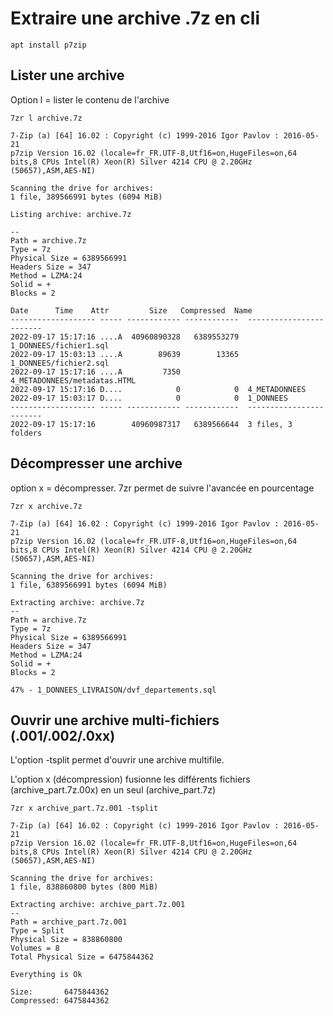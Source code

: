 # Extraire une archive .7z en cli

```apt install p7zip```

## Lister une archive
Option l = lister le contenu de l'archive

```7zr l archive.7z```

    7-Zip (a) [64] 16.02 : Copyright (c) 1999-2016 Igor Pavlov : 2016-05-21
    p7zip Version 16.02 (locale=fr_FR.UTF-8,Utf16=on,HugeFiles=on,64 bits,8 CPUs Intel(R) Xeon(R) Silver 4214 CPU @ 2.20GHz (50657),ASM,AES-NI)

    Scanning the drive for archives:
    1 file, 389566991 bytes (6094 MiB)

    Listing archive: archive.7z

    --
    Path = archive.7z
    Type = 7z
    Physical Size = 6389566991
    Headers Size = 347
    Method = LZMA:24
    Solid = +
    Blocks = 2

    Date      Time    Attr         Size   Compressed  Name
    ------------------- ----- ------------ ------------  ------------------------
    2022-09-17 15:17:16 ....A  40960890328   6389553279  1_DONNEES/fichier1.sql
    2022-09-17 15:03:13 ....A        89639        13365  1_DONNEES/fichier2.sql
    2022-09-17 15:17:16 ....A         7350               4_METADONNEES/metadatas.HTML
    2022-09-17 15:17:16 D....            0            0  4_METADONNEES
    2022-09-17 15:03:17 D....            0            0  1_DONNEES
    ------------------- ----- ------------ ------------  ------------------------
    2022-09-17 15:17:16        40960987317   6389566644  3 files, 3 folders

## Décompresser une archive
option x = décompresser. 7zr permet de suivre l'avancée en pourcentage

```7zr x archive.7z```

    7-Zip (a) [64] 16.02 : Copyright (c) 1999-2016 Igor Pavlov : 2016-05-21
    p7zip Version 16.02 (locale=fr_FR.UTF-8,Utf16=on,HugeFiles=on,64 bits,8 CPUs Intel(R) Xeon(R) Silver 4214 CPU @ 2.20GHz (50657),ASM,AES-NI)

    Scanning the drive for archives:
    1 file, 6389566991 bytes (6094 MiB)

    Extracting archive: archive.7z
    --
    Path = archive.7z
    Type = 7z
    Physical Size = 6389566991
    Headers Size = 347
    Method = LZMA:24
    Solid = +
    Blocks = 2

    47% - 1_DONNEES_LIVRAISON/dvf_departements.sql

## Ouvrir une archive multi-fichiers (.001/.002/.0xx)
L'option -tsplit permet d'ouvrir une archive multifile.

L'option x (décompression) fusionne les différents fichiers (archive_part.7z.00x) en un seul (archive_part.7z)

```7zr x archive_part.7z.001 -tsplit```

    7-Zip (a) [64] 16.02 : Copyright (c) 1999-2016 Igor Pavlov : 2016-05-21
    p7zip Version 16.02 (locale=fr_FR.UTF-8,Utf16=on,HugeFiles=on,64 bits,8 CPUs Intel(R) Xeon(R) Silver 4214 CPU @ 2.20GHz (50657),ASM,AES-NI)

    Scanning the drive for archives:
    1 file, 838860800 bytes (800 MiB)

    Extracting archive: archive_part.7z.001
    --         
    Path = archive_part.7z.001
    Type = Split
    Physical Size = 838860800
    Volumes = 8
    Total Physical Size = 6475844362

    Everything is Ok                                     

    Size:       6475844362
    Compressed: 6475844362
